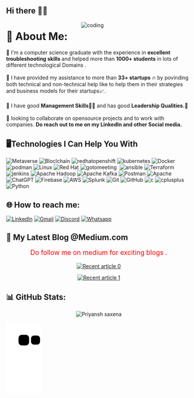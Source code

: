 ## Hi there 👋😊
<img align="right" alt="coding" width="300" src="https://media.giphy.com/media/5lAtcHWPAYFdS/giphy.gif">

# 💫 About Me:
🔭  I'm a computer science graduate with the experience in <strong>excellent troubleshooting skills </strong> and helped more than <b><strong>1000+ students</strong></b> in lots of different technological Domains .<br><br>🤝  I have provided my assistance to more than <strong><b>33+ startups</b></strong> 🔥 by povinding both technical and non-technical help like to help them in their strategies and business models for their startups📈.<br><br>🎯 I have good <strong>Management Skills</strong>🤵‍♂️ and has good <strong>Leadership Qualities.</strong>💪<br><br>👀  looking to collaborate on opensource projects and to work with companies. <strong>Do reach out to me on my LinkedIn and other Social media.</strong>


## 🖥️Technologies I Can Help You With
<p>
  <img src="https://img.shields.io/badge/Metaverse-EDEEEC?style=for-the-badge&amp;logo=meta&amp;logoColor=0467DF" alt="Metaverse">
  <img src="https://img.shields.io/badge/Blockchain-121D33?logo=blockchaindotcom&logoColor=fff&style=for-the-badge" alt ="Bloclchain">
  <img alt="redhatopenshift" src="https://img.shields.io/badge/-OpenShift-EDEEEC?style=for-the-badge&amp;logo=redhatopenshift&logoColor=EE0000&labelColor=white"/>
  <img alt="kubernetes" src="https://img.shields.io/badge/-kubernetes-326CE5?style=for-the-badge&amp;logo=kubernetes&logoColor=white"/>
  <img alt="Docker" src="https://img.shields.io/badge/-Docker-46a2f1?style=for-the-badge&amp;logo=docker&logoColor=white" />
  <img alt="podman" src="https://img.shields.io/badge/-Podman-892CA0?style=for-the-badge&logo=podman&logoColor=FFFFE0"/>
  <img src="https://img.shields.io/badge/Linux-FCC624?style=for-the-badge&amp;logo=linux&amp;logoColor=black" alt="Linux">
  <img src="https://img.shields.io/badge/Red%20Hat-EE0000?style=for-the-badge&amp;logo=redhat&amp;logoColor=white" alt="Red Hat">
  <img alt="gotomeeting" src="https://img.shields.io/badge/-Microservices-black?style=for-the-badge&amp;logo=gotomeeting&logoColor=white"/>
  <img alt="" src="https://img.shields.io/badge/-SystemDesign-ADFF2F?style=for-the-badge&amp"/>
  <img alt="ansible" src="https://img.shields.io/badge/-Ansible Automation-EE0000?style=for-the-badge&amp;logo=ansible&logoColor=white"/> 
  <img src="https://img.shields.io/badge/terraform-%235835CC.svg?style=for-the-badge&amp;logo=terraform&amp;logoColor=white" alt="Terraform">
  <img alt="jenkins" src="https://img.shields.io/badge/-jenkins-EDEEEC?style=for-the-badge&amp;logo=jenkins&logoColor=#D24939"/>
  <img src="https://img.shields.io/badge/Apache%20Hadoop-66CCFF?style=for-the-badge&amp;logo=apachehadoop&amp;logoColor=black" alt="Apache Hadoop">
  <img src="https://img.shields.io/badge/Apache%20Kafka-000?style=for-the-badge&amp;logo=apachekafka" alt="Apache Kafka">
  <img src="https://img.shields.io/badge/Postman-FF6C37?style=for-the-badge&amp;logo=postman&amp;logoColor=white" alt="Postman">
  <img src="https://img.shields.io/badge/apache-%23D42029.svg?style=for-the-badge&amp;logo=apache&amp;logoColor=white" alt="Apache">
  <img src="https://img.shields.io/badge/chatGPT-74aa9c?style=for-the-badge&amp;logo=openai&amp;logoColor=white" alt="ChatGPT">
  <img src="https://img.shields.io/badge/Firebase-EDEEEC?style=for-the-badge&amp;logo=Firebase&amp;logoColor=FFCA28" alt="Firebase">
  <img src="https://img.shields.io/badge/AWS-%23FF9900.svg?style=for-the-badge&amp;logo=amazon-aws&amp;logoColor=white" alt="AWS">
  <img src="https://img.shields.io/badge/splunk-%23000000.svg?style=for-the-badge&amp;logo=splunk&amp;logoColor=white" alt="Splunk">
  <img src="https://img.shields.io/badge/git-%23F05033.svg?style=for-the-badge&amp;logo=git&amp;logoColor=white" alt="Git">
  <img src="https://img.shields.io/badge/github-%23121011.svg?style=for-the-badge&amp;logo=github&amp;logoColor=white" alt="GitHub">
  <img alt="c" src="https://img.shields.io/badge/- C -00599C?style=for-the-badge&amp;logo=c&logoColor=white"/>
  <img alt="cplusplus" src="https://img.shields.io/badge/-C++ -00599C?style=for-the-badge&amp;logo=cplusplus&logoColor=white"/>
  <img src="https://img.shields.io/badge/python-3670A0?style=for-the-badge&amp;logo=python&amp;logoColor=ffdd54" alt="Python">
</p>


## 🌐 How to reach me:
  [![LinkedIn](https://img.shields.io/badge/LinkedIn-%230077B5.svg?logo=linkedin&logoColor=white)](https://linkedin.com/in/priyanshsaxena20)
  [![Gmail](https://img.shields.io/badge/Gmail-D14836?&logo=gmail&logoColor=white)](mailto:priyansh.saxena20@gmail.com)
  [![Discord](https://img.shields.io/badge/Discord-%235865F2.svg?&logo=discord&logoColor=white)](https://discordapp.com/users/Priyansh#2377)
  [![Whatsapp](https://img.shields.io/badge/WhatsApp-25D366?&logo=whatsapp&logoColor=white)]( https://wa.me/9119216603?text=Hi👋%20I%20am%20Priyansh!!%20Thanks%20for%20reaching%20me%20will%20get%20back%20to%20you%20soon%20😊.)

## 📝 My Latest Blog @Medium.com
<p align="center" style="color: red; font-size: 18px;">Do follow me on medium for exciting blogs .</p>
<p align="center"><a target="_blank" href="https://github-readme-medium-recent-article.vercel.app/medium/@priyansh.saxena20/0"><img src="https://github-readme-medium-recent-article.vercel.app/medium/@priyansh.saxena20/0" alt="Recent article 0" widht="650" height="100" ></a><br>
<p align="center"><a target="_blank" href="https://github-readme-medium-recent-article.vercel.app/medium/@priyansh.saxena20/1"><img src="https://github-readme-medium-recent-article.vercel.app/medium/@priyansh.saxena20/1" alt="Recent article 1" widht="650" height="100" ></a>



## 📊 GitHub Stats:
<p align="center"> <img src="https://github-readme-stats.vercel.app/api?username=Priyansh-saxena20&show_icons=true&theme=gotham" alt="Priyansh saxena" />


![Snake animation](https://github.com/Priyansh-saxena20/Priyansh-saxena20/blob/output/github-contribution-grid-snake.svg)
